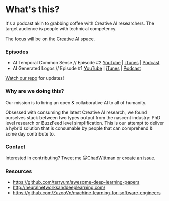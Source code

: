 # What's this?
It's a podcast akin to grabbing coffee with Creative AI researchers. The target audience is people with technical competency. 

The focus will be on the [Creative AI](http://www.creativeai.net/) space. 

### Episodes

* AI Temporal Common Sense // Episode #2 [YouTube](https://youtu.be/CMRy4Y-ZwGE) | [iTunes](https://itunes.apple.com/us/podcast/ai-guild/id1182836193) | [Podcast](http://www.hipcast.com/podcast/H8YXsBVQ)
* AI Generated Logos // Episode #1 [YouTube](https://youtu.be/B3_jMHaomnU) | [iTunes](https://itunes.apple.com/us/podcast/ai-guild/id1182836193) | [Podcast](http://www.hipcast.com/podcast/H27Q90VQ)

[Watch our repo](https://github.com/chadwittman/ai-guild/subscription) for updates!

### Why are we doing this?
Our mission is to bring an open &amp; collaborative AI to all of humanity.

Obsessed with consuming the latest Creative AI research, we found ourselves stuck between two types output from the nascent industry: PhD level research or BuzzFeed level simplification. This is our attempt to deliver a hybrid solution that is consumable by people that can comprehend &amp; some day contribute to. 

### Contact
Interested in contributing? Tweet me [@ChadWittman](https://twitter.com/chadwittman) or [create an issue](https://github.com/chadwittman/ai-guild/issues/new). 

### Resources

* <https://github.com/terryum/awesome-deep-learning-papers>
* <http://neuralnetworksanddeeplearning.com/>
* <https://github.com/ZuzooVn/machine-learning-for-software-engineers>